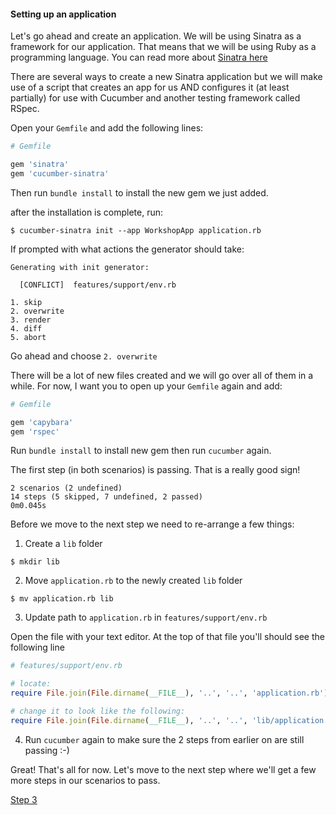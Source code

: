 #### Setting up an application

Let's go ahead and create an application. We will be using Sinatra as a framework for our application. That means that we will be using Ruby as a
programming language. You can read more about [Sinatra here](http://www.sinatrarb.com/)

There are several ways to create a new Sinatra application but we will make use of a
script that creates an app for us AND configures it (at least partially) for use with Cucumber and another testing framework called RSpec.

Open your `Gemfile` and add the following lines:

```ruby
# Gemfile

gem 'sinatra'
gem 'cucumber-sinatra'
```

Then run `bundle install` to install the new gem we just added.

after the installation is complete, run:

```shell
$ cucumber-sinatra init --app WorkshopApp application.rb
```

If prompted with what actions the generator should take:

```shell
Generating with init generator:

  [CONFLICT]  features/support/env.rb

1. skip
2. overwrite
3. render
4. diff
5. abort
```

Go ahead and choose `2. overwrite`

There will be a lot of new files created and we will go over all of them in a while. For now, I want you to open up your `Gemfile` again and add:

```ruby
# Gemfile

gem 'capybara'
gem 'rspec'
```

Run `bundle install` to install new gem then run `cucumber` again.

The first step (in both scenarios) is passing. That is a really good sign!

```shell
2 scenarios (2 undefined)
14 steps (5 skipped, 7 undefined, 2 passed)
0m0.045s
```

Before we move to the next step we need to re-arrange a few things:

1. Create a `lib` folder
  ```shell
  $ mkdir lib
  ```

2. Move `application.rb` to the newly created `lib` folder
  ```shell
  $ mv application.rb lib
  ```

3. Update path to `application.rb` in `features/support/env.rb`

  Open the file with your text editor. At the top of that file you'll should see the following line

  ```ruby
  # features/support/env.rb

  # locate:
  require File.join(File.dirname(__FILE__), '..', '..', 'application.rb')

  # change it to look like the following:
  require File.join(File.dirname(__FILE__), '..', '..', 'lib/application.rb')
  ```

4. Run `cucumber` again to make sure the 2 steps from earlier on are still passing :-)


Great! That's all for now. Let's move to the next step where we'll get a few more steps in our scenarios to pass.

[Step 3](step3.md)
